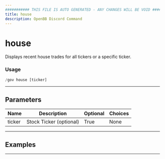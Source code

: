```yaml
---
########### THIS FILE IS AUTO GENERATED - ANY CHANGES WILL BE VOID ###########
title: house
description: OpenBB Discord Command
---
```


# house

Displays recent house trades for all tickers or a specific ticker.

### Usage

```python wordwrap
/gov house [ticker]
```

---

## Parameters

| Name | Description | Optional | Choices |
| ---- | ----------- | -------- | ------- |
| ticker | Stock Ticker (optional) | True | None |


---

## Examples


---
